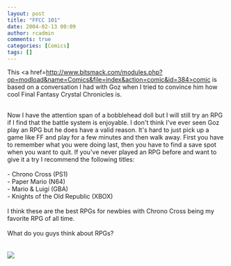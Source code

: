 ```yaml
---
layout: post
title: "FFCC 101"
date: 2004-02-13 00:09
author: rcadmin
comments: true
categories: [Comics]
tags: []
---
```

This <a href=http://www.bitsmack.com/modules.php?op=modload&name=Comics&file=index&action=comic&id=384>comic</a> is based on a conversation I had with Goz when I tried to convince him how cool Final Fantasy Crystal Chronicles is. 
<br />

<br />
Now I have the attention span of a bobblehead doll but I will still try an RPG if I find that the battle system is enjoyable. I don't think I've ever seen Goz play an RPG but he does have a valid reason. It's hard to just pick up a game like FF and play for a few minutes and then walk away. First you have to remember what you were doing last, then you have to find a save spot when you want to quit. If you've never played an RPG before and want to give it a try I recommend the following titles:
<br />

<br />
- Chrono Cross (PS1)
<br />
- Paper Mario (N64)
<br />
- Mario & Luigi (GBA)
<br />
- Knights of the Old Republic (XBOX)
<br />

<br />
I think these are the best RPGs for newbies with Chrono Cross being my favorite RPG of all time. 
<br />

<br />
What do you guys think about RPGs?
<br />
<Br><br><!--more--><img src='http://dl.bitsmack.com/comics/20040213.gif' alt'' />
